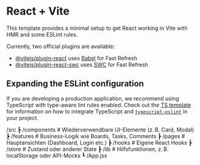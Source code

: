# React + Vite

This template provides a minimal setup to get React working in Vite with HMR and some ESLint rules.

Currently, two official plugins are available:

- [@vitejs/plugin-react](https://github.com/vitejs/vite-plugin-react/blob/main/packages/plugin-react) uses [Babel](https://babeljs.io/) for Fast Refresh
- [@vitejs/plugin-react-swc](https://github.com/vitejs/vite-plugin-react/blob/main/packages/plugin-react-swc) uses [SWC](https://swc.rs/) for Fast Refresh

## Expanding the ESLint configuration

If you are developing a production application, we recommend using TypeScript with type-aware lint rules enabled. Check out the [TS template](https://github.com/vitejs/vite/tree/main/packages/create-vite/template-react-ts) for information on how to integrate TypeScript and [`typescript-eslint`](https://typescript-eslint.io) in your project.


/src
 ┣ /components       # Wiederverwendbare UI-Elemente (z. B. Card, Modal)
 ┣ /features         # Business-Logik wie Boards, Tasks, Comments
 ┣ /pages            # Hauptansichten (Dashboard, Login etc.)
 ┣ /hooks            # Eigene React Hooks
 ┣ /store            # Zustand oder anderer State
 ┣ /lib              # Hilfsfunktionen, z. B. localStorage oder API-Mocks
 ┗ /App.jsx